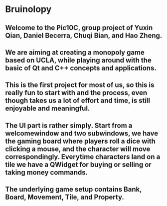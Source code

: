 # Bruinolopy
## Welcome to the Pic10C, group project of Yuxin Qian, Daniel Becerra, Chuqi Bian, and Hao Zheng. 
## We are aiming at creating a monopoly game based on UCLA, while playing around with the basic of Qt and C++ concepts and applications. 
## This is the first project for most of us, so this is really fun to start with and the process, even though takes us a lot of effort and time, is still enjoyable and meaningful.
## The UI part is rather simply. Start from a welcomewindow and two subwindows, we have the gaming board where players roll a dice with clicking a mouse, and the character will move correspondingly. Everytime characters land on a tile we have a QWidget for buying or selling or taking money commands. 
## The underlying game setup contains Bank, Board, Movement, Tile, and Property.
